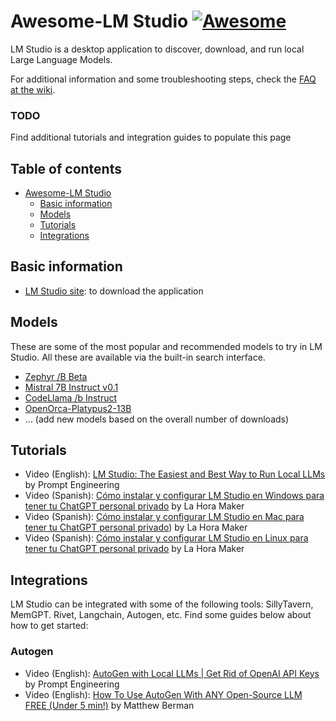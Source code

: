 # Awesome-LM Studio [![Awesome](https://awesome.re/badge.svg)](https://awesome.re)

LM Studio is a desktop application to discover, download, and run local Large Language Models. 

For additional information and some troubleshooting steps, check the [FAQ at the wiki](https://github.com/lahoramaker/awesome-lmstudio/wiki).

### TODO
Find additional tutorials and integration guides to populate this page

## Table of contents

- [Awesome-LM Studio ](#awesome-lmstudio-)
  - [Basic information](#basic-information)
  - [Models](#models)
  - [Tutorials](#tutorials)
  - [Integrations](#integrations)

## Basic information

- [LM Studio site](https://lmstudio.ai): to download the application

## Models

These are some of the most popular and recommended models to try in LM Studio. All these are available via the built-in search interface.

- [Zephyr /B Beta](https://huggingface.co/HuggingFaceH4/zephyr-7b-beta)
- [Mistral 7B Instruct v0.1](https://huggingface.co/mistralai/Mistral-7B-Instruct-v0.1)
- [CodeLlama /b Instruct](https://ai.meta.com/blog/code-llama-large-language-model-coding/)
- [OpenOrca-Platypus2-13B](https://huggingface.co/Open-Orca/OpenOrca-Platypus2-13B)
- ... (add new models based on the overall number of downloads)

## Tutorials

- Video (English): [LM Studio: The Easiest and Best Way to Run Local LLMs](https://www.youtube.com/watch?v=14VYWXEvcX8) by Prompt Engineering
- Video (Spanish): [Cómo instalar y configurar LM Studio en Windows para tener tu ChatGPT personal privado](https://youtu.be/NMt9P0dJJRg) by La Hora Maker
- Video (Spanish): [Cómo instalar y configurar LM Studio en Mac para tener tu ChatGPT personal privado](https://youtu.be/Cz9fgIrOb0)) by La Hora Maker
- Video (Spanish): [Cómo instalar y configurar LM Studio en Linux para tener tu ChatGPT personal privado](https://youtu.be/SpQwEjK1ss4) by La Hora Maker

## Integrations

LM Studio can be integrated with some of the following tools: SillyTavern, MemGPT. Rivet, Langchain, Autogen, etc. Find some guides below about how to get started:

### Autogen

- Video (English): [AutoGen with Local LLMs | Get Rid of OpenAI API Keys](https://www.youtube.com/watch?v=xa5irTrK5n4) by Prompt Engineering
- Video (English): [How To Use AutoGen With ANY Open-Source LLM FREE (Under 5 min!)](https://www.youtube.com/watch?v=10FCv-gCKug) by Matthew Berman

